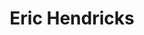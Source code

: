 ---
avatar: /images/people/erichendricks.jpg
avatar_small: /images/people/erichendricks_small.jpg
bio: null
homepage: null
instagram: null
linkedin: null
title: Eric Hendricks
twitter: null
type: guest
username: erichendricks
youtube: null
---